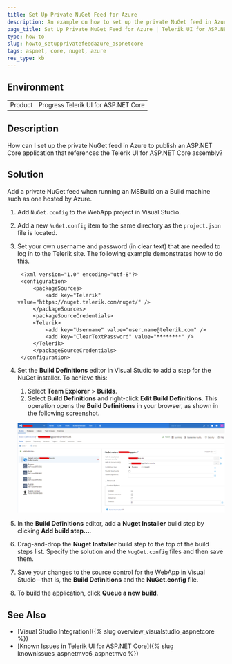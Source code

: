 ```yaml
---
title: Set Up Private NuGet Feed for Azure
description: An example on how to set up the private NuGet feed in Azure to publish an ASP.NET Core application that references the Telerik UI for ASP.NET Core assembly.
page_title: Set Up Private NuGet Feed for Azure | Telerik UI for ASP.NET Core
type: how-to
slug: howto_setupprivatefeedazure_aspnetcore
tags: aspnet, core, nuget, azure
res_type: kb
---
```


## Environment

<table>
 <tr>
  <td>Product</td>
  <td>Progress Telerik UI for ASP.NET Core</td>
 </tr>
</table>

## Description

How can I set up the private NuGet feed in Azure to publish an ASP.NET Core application that references the Telerik UI for ASP.NET Core assembly?

## Solution

Add a private NuGet feed when running an MSBuild on a Build machine such as one hosted by Azure.

1. Add `NuGet.config` to the WebApp project in Visual Studio.
1. Add a new `NuGet.config` item to the same directory as the `project.json` file is located.
1. Set your own username and password (in clear text) that are needed to log in to the Telerik site. The following example demonstrates how to do this.

        <?xml version="1.0" encoding="utf-8"?>
        <configuration>
            <packageSources>
                <add key="Telerik" value="https://nuget.telerik.com/nuget/" />
            </packageSources>
            <packageSourceCredentials>
            <Telerik>
                <add key="Username" value="user.name@telerik.com" />
                <add key="ClearTextPassword" value="********" />
            </Telerik>
            </packageSourceCredentials>
        </configuration>


1. Set the **Build Definitions** editor in Visual Studio to add a step for the NuGet installer. To achieve this:

   1. Select **Team Explorer** > **Builds**.
   1. Select **Build Definitions** and right-click **Edit Build Definitions**. This operation opens the **Build Definitions** in your browser, as shown in the following screenshot.

   ![image](images/azure-nuget-feed.png)

1. In the **Build Definitions** editor, add a **Nuget Installer** build step by clicking **Add build step...**.
1. Drag-and-drop the **Nuget Installer** build step to the top of the build steps list. Specify the solution and the `NugGet.config` files and then save them.
1. Save your changes to the source control for the WebApp in Visual Studio&mdash;that is, the **Build Definitions** and the **NuGet.config** file.
1. To build the application, click **Queue a new build**.

## See Also

* [Visual Studio Integration]({% slug overview_visualstudio_aspnetcore %})
* [Known Issues in Telerik UI for ASP.NET Core]({% slug knownissues_aspnetmvc6_aspnetmvc %})
